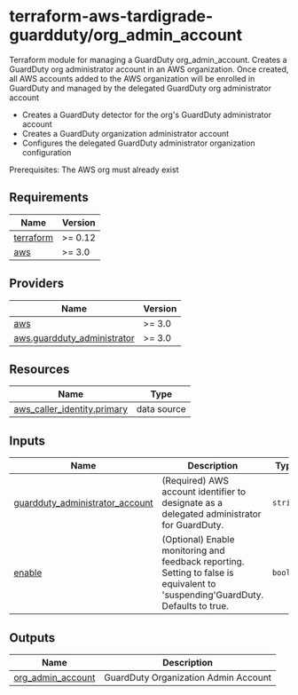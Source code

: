 # terraform-aws-tardigrade-guardduty/org_admin_account

Terraform module for managing a GuardDuty org_admin_account.
Creates a GuardDuty org administrator account in an AWS organization.  Once created, all AWS accounts added to the AWS organization will be enrolled in GuardDuty and managed by the delegated GuardDuty org administrator account
 - Creates a GuardDuty detector for the org's GuardDuty administrator account
 - Creates a GuardDuty organization administrator account
 - Configures the delegated GuardDuty administrator organization configuration

 Prerequisites:  The AWS org must already exist

<!-- BEGIN TFDOCS -->
## Requirements

| Name | Version |
|------|---------|
| <a name="requirement_terraform"></a> [terraform](#requirement\_terraform) | >= 0.12 |
| <a name="requirement_aws"></a> [aws](#requirement\_aws) | >= 3.0 |

## Providers

| Name | Version |
|------|---------|
| <a name="provider_aws"></a> [aws](#provider\_aws) | >= 3.0 |
| <a name="provider_aws.guardduty_administrator"></a> [aws.guardduty\_administrator](#provider\_aws.guardduty\_administrator) | >= 3.0 |

## Resources

| Name | Type |
|------|------|
| [aws_caller_identity.primary](https://registry.terraform.io/providers/hashicorp/aws/latest/docs/data-sources/caller_identity) | data source |

## Inputs

| Name | Description | Type | Default | Required |
|------|-------------|------|---------|:--------:|
| <a name="input_guardduty_administrator_account"></a> [guardduty\_administrator\_account](#input\_guardduty\_administrator\_account) | (Required) AWS account identifier to designate as a delegated administrator for GuardDuty. | `string` | n/a | yes |
| <a name="input_enable"></a> [enable](#input\_enable) | (Optional) Enable monitoring and feedback reporting. Setting to false is equivalent to 'suspending'GuardDuty. Defaults to true. | `bool` | `true` | no |

## Outputs

| Name | Description |
|------|-------------|
| <a name="output_org_admin_account"></a> [org\_admin\_account](#output\_org\_admin\_account) | GuardDuty Organization Admin Account |

<!-- END TFDOCS -->
